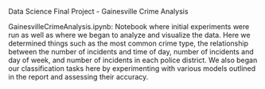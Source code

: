 Data Science Final Project - Gainesville Crime Analysis

GainesvilleCrimeAnalysis.ipynb:
Notebook where initial experiments were run as well as where we began to analyze and visualize the data. Here we determined things such as the most common crime type, the relationship between the number of incidents and time of day, number of incidents and day of week, and number of incidents in each police district. We also began our classification tasks here by experimenting with various models outlined in the report and assessing their accuracy.
